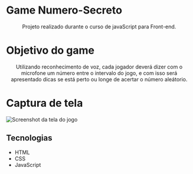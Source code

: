 # Game Numero-Secreto

<p align="center">Projeto realizado durante o curso de javaScript para Front-end.</p>

# Objetivo do game
<p align="center">Utilizando reconhecimento de voz, cada jogador deverá dizer com o microfone um número entre o intervalo do jogo, e com isso será apresentado dicas se está perto ou longe de acertar o número aleátorio.</p>

# Captura de tela

![Screenshot da tela do jogo](https://uploaddeimagens.com.br/images/004/301/895/original/sc-game.png?1673966601)

## Tecnologias
* HTML
* CSS
* JavaScript
